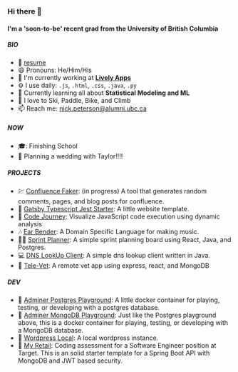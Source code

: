 ### Hi there 👋

#### I'm a 'soon-to-be' recent grad from the University of British Columbia

##### BIO
- :bookmark_tabs: [resume](https://github.com/nicklpeterson/resume/blob/main/npeterson.pdf)
- 😄 Pronouns: He/Him/His
- 🏢 I'm currently working at [**Lively Apps**](https://livelyapps.com/)
- ⚙️ I use daily: `.js`, `.html`, `.css`, `.java`, `.py`
- 🌱 Currently learning all about **Statistical Modeling and ML**
- :goggles: I love to Ski, Paddle, Bike, and Climb
- 📫 Reach me: [nick.peterson@alumni.ubc.ca](mailto:nick.peterson@alumni.ubc.ca)

##### NOW
- :mortar_board:: Finishing School
- :partying_face: Planning a wedding with Taylor!!!!

##### PROJECTS
- :chart: [Confluence Faker](https://github.com/nicklpeterson/confluence-faker): (in progress) A tool that generates random comments, pages, and blog posts for confluence.
- :iphone: [Gatsby Typescript Jest Starter](https://github.com/nicklpeterson/gatsby-typescript-jest-starter): A little website template.
- :microscope: [Code Journey](https://github.com/nicklpeterson/CodeJourney): Visualize JavaScript code execution using dynamic analysis
- :notes: [Ear Bender](https://github.com/nicklpeterson/EarBender): A Domain Specific Language for making music.
- :running_woman: [Sprint Planner](https://github.com/nicklpeterson/SprintPlanner): A simple sprint planning board using React, Java, and Postgres.
- :computer: [DNS LookUp Client](https://github.com/nicklpeterson/SimpleDNSLookupClient): A simple dns lookup client written in Java.
- :paw_prints: [Tele-Vet](https://github.com/kaavyalakshmanan/tele-vet): A remote vet app using express, react, and MongoDB

##### DEV
- :floppy_disk: [Adminer Postgres Playground](https://github.com/nicklpeterson/adminer-postgres): A little docker container for playing, testing, or developing with a postgres database.
- :floppy_disk: [Adminer MongoDB Playground](https://github.com/nicklpeterson/adminer-mongodb-playground): Just like the Postgres playground above, this is a docker container for playing, testing, or developing with a MongoDB database.
- 📝 [Wordpress Local](https://github.com/nicklpeterson/wordpress-local): A local wordpress instance.
- :dart: [My Retail](https://github.com/nicklpeterson/myRetail): Coding assessment for a Software Engineer position at Target. This is an solid starter template for a Spring Boot API with MongoDB and JWT based security.
